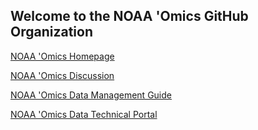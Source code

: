 ## Welcome to the NOAA 'Omics GitHub Organization

[NOAA 'Omics Homepage](https://oceanexplorer.noaa.gov/technology/omics/noaa-omics.html)  

[NOAA 'Omics Discussion](https://github.com/orgs/NOAA-Omics/discussions)  

[NOAA 'Omics Data Management Guide](https://noaa-omics-dmg.readthedocs.io/en/latest/)  

[NOAA 'Omics Data Technical Portal](https://noaa-omics-technical-portal.readthedocs.io/en/latest/index.html)  


